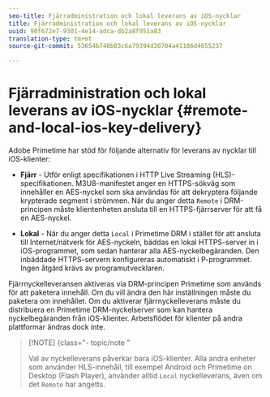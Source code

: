 ```yaml
---
seo-title: Fjärradministration och lokal leverans av iOS-nycklar
title: Fjärradministration och lokal leverans av iOS-nycklar
uuid: 90f672e7-9301-4e14-adca-db2a8f951a83
translation-type: tm+mt
source-git-commit: 53654b740b03c6a79394d30704a41186d4655237

---
```



# Fjärradministration och lokal leverans av iOS-nycklar {#remote-and-local-ios-key-delivery}

Adobe Primetime har stöd för följande alternativ för leverans av nycklar till iOS-klienter:

* **Fjärr** - Utför enligt specifikationen i HTTP Live Streaming (HLS)-specifikationen. M3U8-manifestet anger en HTTPS-sökväg som innehåller en AES-nyckel som ska användas för att dekryptera följande krypterade segment i strömmen. När du anger detta `Remote` i DRM-principen måste klientenheten ansluta till en HTTPS-fjärrserver för att få en AES-nyckel.

* **Lokal** - När du anger detta `Local` i Primetime DRM i stället för att ansluta till Internet/nätverk för AES-nyckeln, bäddas en lokal HTTPS-server in i iOS-programmet, som sedan hanterar alla AES-nyckelbegäranden. Den inbäddade HTTPS-servern konfigureras automatiskt i P-programmet. Ingen åtgärd krävs av programutvecklaren.

Fjärrnyckelleveransen aktiveras via DRM-principen Primetime som används för att paketera innehåll. Om du vill ändra den här inställningen måste du paketera om innehållet. Om du aktiverar fjärrnyckelleverans måste du distribuera en Primetime DRM-nyckelserver som kan hantera nyckelbegäranden från iOS-klienter. Arbetsflödet för klienter på andra plattformar ändras dock inte.

>[!NOTE] {class=&quot;- topic/note &quot;
>
>Val av nyckelleverans påverkar bara iOS-klienter. Alla andra enheter som använder HLS-innehåll, till exempel Android och Primetime on Desktop (Flash Player), använder alltid `Local` nyckelleverans, även om det `Remote` har angetts.

